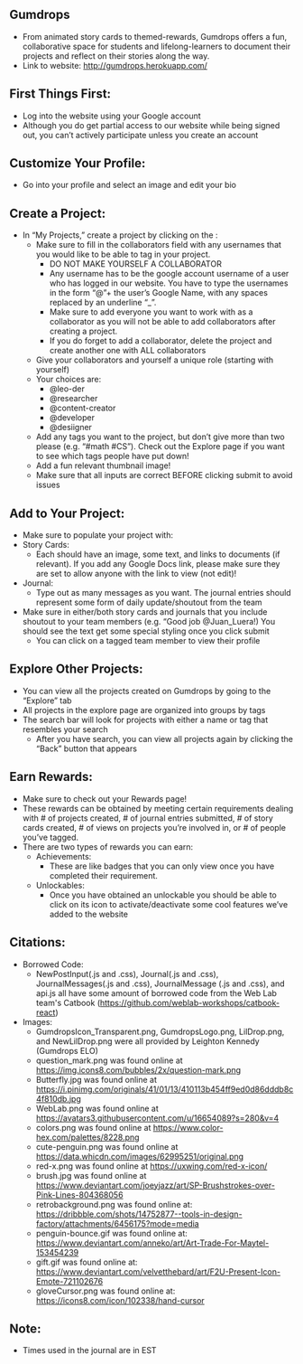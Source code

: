 <!-- # Project Skeleton

## What we provide

- Google Auth (Skeleton.js & auth.js)
  - Disclaimer: Auth isn't being taught until the second week.
- Socket Infrastructure (client-socket.js & server-socket.js)
  - Disclaimer: Socket isn't being taught until the second week.
- User Model (auth.js & user.js)

## What you need to change

- Change the font in utilities.css
- Change the Frontend CLIENT_ID for Google Auth (Skeleton.js) (we'll talk about it at the end of week 2)
- Change the Server CLIENT_ID for Google Auth (auth.js) (we'll talk about it at the end of week 2)
- Change the Database SRV for Atlas (server.js)
- Change the Database Name for MongoDB (server.js)
- Add a favicon to your website at the path client/dist/favicon.ico
- Update website title in client/dist/index.html
- Update this README file ;)
- Update the package.json file with your app name :) (line 2)

## Socket stuff
Note: we'll be getting to this in lecture in week 2, so don't worry if you don't know it yet

- If you're not using realtime updating or don't need server->client communication, you can remove socket entirely! (server-socket.js, client-socket.js, and anything that imports them)
- If you are using socket, consider what you want to do with the FIXME in server-socket.js


## How to integrate into your own project

On GitHub download this repository as a zip file, then extract the files into your own repository.
Warning: make sure you copy the hidden files too: .babelrc, .gitignore, .npmrc, and .prettierrc

## don't touch

the following files students do not need to edit. feel free to read them if you would like.

```
client/src/index.js
client/src/utilities.js
client/src/client-socket.js
server/validator.js
server/server-socket.js
.babelrc
.npmrc
.prettierrc
package-lock.json
webpack.config.js
```

## Good luck on your project :) -->

## Gumdrops
- From animated story cards to themed-rewards, Gumdrops offers a fun, collaborative space for students and lifelong-learners to document their projects and reflect on their stories along the way.
- Link to website: http://gumdrops.herokuapp.com/


## First Things First:

- Log into the website using your Google account
- Although you do get partial access to our website while being signed out, you can’t actively participate unless you create an account


## Customize Your Profile:

- Go into your profile and select an image and edit your bio


## Create a Project:

- In “My Projects,” create a project by clicking on the :
  - Make sure to fill in the collaborators field with any usernames that you would like to be able to tag in your project.
    - DO NOT MAKE YOURSELF A COLLABORATOR
    - Any username has to be the google account username of a user who has logged in our website. You  have to type the usernames in the form “@”+ the user’s Google Name, with any spaces replaced by an underline “_”.
    - Make sure to add everyone you want to work with as a collaborator as you will not be able to add collaborators after creating a project.
    - If you do forget to add a collaborator, delete the project and create another one with ALL collaborators
  - Give your collaborators and yourself a unique role (starting with yourself)
  - Your choices are:
    - @leo-der 
    - @researcher
    - @content-creator
    - @developer
    - @desiigner
  - Add any tags you want to the project, but don’t give more than two please (e.g. “#math #CS”). Check out the Explore page if you want to see which tags people have put down!
  - Add a fun relevant thumbnail image!
  - Make sure that all inputs are correct BEFORE clicking submit to avoid issues


## Add to Your Project:

- Make sure to populate your project with:
- Story Cards: 
  - Each should have an image, some text, and links to documents (if relevant). If you add any Google Docs link, please make sure they are set to allow anyone with the link to view (not edit)! 
- Journal: 
  - Type out as many messages as you want. The journal entries should represent some form of daily update/shoutout from the team
- Make sure in either/both story cards and journals that you include shoutout to your team members (e.g. “Good job @Juan_Luera!) You should see the text get some special styling once you click submit
  - You can click on a tagged team member to view their profile


## Explore Other Projects:

- You can view all the projects created on Gumdrops by going to the “Explore” tab
- All projects in the explore page are organized into groups by tags
- The search bar will look for projects with either a name or tag that resembles your search
  - After you have search, you can view all projects again by clicking the “Back” button that appears


## Earn Rewards:

- Make sure to check out your Rewards page! 
- These rewards can be obtained by meeting certain requirements dealing with # of projects created, # of journal entries submitted, # of story cards created, # of views on projects you’re involved in, or # of people you’ve tagged.
- There are two types of rewards you can earn:
  - Achievements:
    - These are like badges that you can only view once you have completed their requirement.
  - Unlockables:
    - Once you have obtained an unlockable you should be able to click on its icon to activate/deactivate some cool features we’ve added to the website


## Citations:

- Borrowed Code:
  - NewPostInput(.js and .css), Journal(.js and .css), JournalMessages(.js and .css), JournalMessage (.js and .css), and api.js all have some amount of borrowed code from the Web Lab team's Catbook (https://github.com/weblab-workshops/catbook-react)
- Images: 
  - GumdropsIcon_Transparent.png, GumdropsLogo.png, LilDrop.png, and NewLilDrop.png were all provided by Leighton Kennedy (Gumdrops ELO)
  - question_mark.png was found online at https://img.icons8.com/bubbles/2x/question-mark.png
  - Butterfly.jpg was found online at https://i.pinimg.com/originals/41/01/13/410113b454ff9ed0d86dddb8c4f810db.jpg
  - WebLab.png was found online at https://avatars3.githubusercontent.com/u/16654089?s=280&v=4
  - colors.png was found online at https://www.color-hex.com/palettes/8228.png
  - cute-penguin.png was found online at https://data.whicdn.com/images/62995251/original.png
  - red-x.png was found online at https://uxwing.com/red-x-icon/
  - brush.jpg was found online at https://www.deviantart.com/joeyjazz/art/SP-Brushstrokes-over-Pink-Lines-804368056
  - retrobackground.png was found online at: https://dribbble.com/shots/14752877--tools-in-design-factory/attachments/6456175?mode=media
  - penguin-bounce.gif was found online at: https://www.deviantart.com/anneko/art/Art-Trade-For-Maytel-153454239
  - gift.gif was found online at: https://www.deviantart.com/velvetthebard/art/F2U-Present-Icon-Emote-721102676
  - gloveCursor.png was found online at: https://icons8.com/icon/102338/hand-cursor

## Note:

- Times used in the journal are in EST
